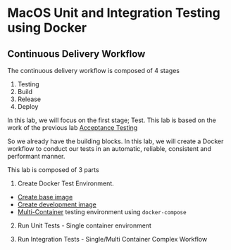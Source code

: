 # MacOS Unit and Integration Testing using Docker

## Continuous Delivery Workflow

The continuous delivery workflow is composed of 4 stages

1. Testing
2. Build
3. Release
4. Deploy

In this lab, we will focus on the first stage; Test. This lab is based on the work of the previous lab [Acceptance Testing](labs/acceptance_testing/readme.md)

So we already have the building blocks. In this lab, we will create a Docker workflow to conduct our tests in an automatic, reliable, consistent and performant manner.

This lab is composed of 3 parts

1. Create Docker Test Environment.
- [Create base image](creating_docker_base_image.md)
- [Create development image](creating_docker_dev_image.md)
- [Multi-Container](multi_container_testing.md) testing environment using `docker-compose`

2. Run Unit Tests - Single container environment

3. Run Integration Tests - Single/Multi Container Complex Workflow
